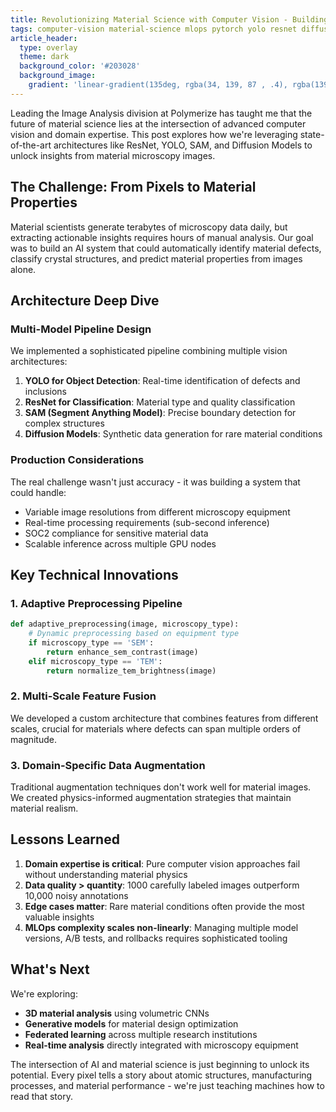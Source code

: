 ```yaml
---
title: Revolutionizing Material Science with Computer Vision - Building AI-Powered Analysis Pipelines
tags: computer-vision material-science mlops pytorch yolo resnet diffusion-models
article_header:
  type: overlay
  theme: dark
  background_color: '#203028'
  background_image:
    gradient: 'linear-gradient(135deg, rgba(34, 139, 87 , .4), rgba(139, 69, 19, .4))'
---
```


Leading the Image Analysis division at Polymerize has taught me that the future of material science lies at the intersection of advanced computer vision and domain expertise. This post explores how we're leveraging state-of-the-art architectures like ResNet, YOLO, SAM, and Diffusion Models to unlock insights from material microscopy images.

<!--more-->

## The Challenge: From Pixels to Material Properties

Material scientists generate terabytes of microscopy data daily, but extracting actionable insights requires hours of manual analysis. Our goal was to build an AI system that could automatically identify material defects, classify crystal structures, and predict material properties from images alone.

## Architecture Deep Dive

### Multi-Model Pipeline Design

We implemented a sophisticated pipeline combining multiple vision architectures:

1. **YOLO for Object Detection**: Real-time identification of defects and inclusions
2. **ResNet for Classification**: Material type and quality classification
3. **SAM (Segment Anything Model)**: Precise boundary detection for complex structures
4. **Diffusion Models**: Synthetic data generation for rare material conditions

### Production Considerations

The real challenge wasn't just accuracy - it was building a system that could handle:
- Variable image resolutions from different microscopy equipment
- Real-time processing requirements (sub-second inference)
- SOC2 compliance for sensitive material data
- Scalable inference across multiple GPU nodes

## Key Technical Innovations

### 1. Adaptive Preprocessing Pipeline
```python
def adaptive_preprocessing(image, microscopy_type):
    # Dynamic preprocessing based on equipment type
    if microscopy_type == 'SEM':
        return enhance_sem_contrast(image)
    elif microscopy_type == 'TEM':
        return normalize_tem_brightness(image)
```

### 2. Multi-Scale Feature Fusion
We developed a custom architecture that combines features from different scales, crucial for materials where defects can span multiple orders of magnitude.

### 3. Domain-Specific Data Augmentation
Traditional augmentation techniques don't work well for material images. We created physics-informed augmentation strategies that maintain material realism.


## Lessons Learned

1. **Domain expertise is critical**: Pure computer vision approaches fail without understanding material physics
2. **Data quality > quantity**: 1000 carefully labeled images outperform 10,000 noisy annotations
3. **Edge cases matter**: Rare material conditions often provide the most valuable insights
4. **MLOps complexity scales non-linearly**: Managing multiple model versions, A/B tests, and rollbacks requires sophisticated tooling

## What's Next

We're exploring:
- **3D material analysis** using volumetric CNNs
- **Generative models** for material design optimization
- **Federated learning** across multiple research institutions
- **Real-time analysis** directly integrated with microscopy equipment

The intersection of AI and material science is just beginning to unlock its potential. Every pixel tells a story about atomic structures, manufacturing processes, and material performance - we're just teaching machines how to read that story.